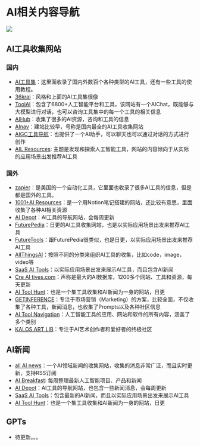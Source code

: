 # AI相关内容导航
![](https://img.shields.io/badge/license-MIT-blue.svg) 
## AI工具收集网站

### 国内
- [AI工具集](https://ai-bot.cn/)：这里面收录了国内外数百个各种类型的AI工具，还有一些工具的使用教程。
- [36krai](https://36krai.com/)：风格和上面的AI工具集很像
- [ToolAI](https://www.toolai.io/zh)：包含了6800+人工智能平台和工具，该网站有一个AIChat，既能够与大模型进行对话，也可以咨询工具集中的每一个工具的相关信息
- [AIHub](https://www.aihub.cn/#term-427)：收集了很多的AI资源，咨询和工具的信息
- [AInav](https://www.ainav.cn/)：建站比较早，号称是国内最全的AI工具收集网站
- [AIGC工具导航](https://nav.aiwave.cc/)：也提供了一个AI助手，可以聊天也可以通过对话的方式进行创作
- [AIL Resources](https://www.ai-lib.club/): 主题是发现和探索人工智能工具，网站的内容倾向于从实际的应用场景出发推荐AI工具
### 国外
- [zapier](https://zapier.com/apps/categories/ai-tools)：是美国的一个自动化工具，它里面也收录了很多AI工具的信息，但是都是国外的工具。
- [1001+AI Resources](https://ignacio-velasquez.notion.site/1001-AI-Resources-30379fa273a740aa9e263a405d0f80f1)：是一个用Notion笔记搭建的网站，还比较有意思，里面收集了各种AI相关资源
- [AI Depot](https://aidepot.co/)：AI工具的导航网站，会每周更新
- [FuturePedia](https://www.futurepedia.io/)：日更的AI工具收集网站，也是以实际应用场景出发来推荐AI工具
- [FutureTools](https://www.futuretools.io/)：跟FuturePedia很类似，也是日更，以实际应用场景出发来推荐AI工具
- [AllThingsAI](https://allthingsai.com/)：按照不同的分类来组织AI工具的收集，比如code，image，video等
- [SaaS AI Tools](https://saasaitools.com/#tools)：以实际应用场景出发来展示AI工具，而且包含AI新闻
- [Cre AI tives.com](https://www.creaitives.com/tools)：声称是最大的AI数据库，1200多个网站、工具和资源，每天更新
- [AI Tool Hunt](https://www.aitoolhunt.com/)：也是一个集工具收集和AI新闻为一身的网站，日更
- [GETINFERENCE](https://airadar.getinference.com/)：专注于市场营销（Marketing）的方案，比较全面，不仅收集了各种工具，新闻消息，也收集了Prompts以及各种社区信息
- [AI Tool Navigation](https://www.aitoolnavigation.com/)：人工智能工具的应用、网站和软件的所有内容，涵盖了多个类别
- [KALOS.ART LIB](https://lib.kalos.art/)：专注于AI艺术创作者和爱好者的终极社区
## AI新闻
- [all AI news](https://allainews.com/)：一个AI领域新闻的收集网站，收集的消息非常广泛，而且实时更新，支持RSS订阅
- [AI Breakfast](https://aibreakfast.beehiiv.com/): 每周整理最新人工智能项目、产品和新闻
- [AI Depot](https://aidepot.co/)：AI工具的导航网站，也包含一些新闻消息，会每周更新
- [SaaS AI Tools](https://saasaitools.com/#tools)：包含最新的AI新闻，而且以实际应用场景出发来展示AI工具
- [AI Tool Hunt](https://www.aitoolhunt.com/)：也是一个集工具收集和AI新闻为一身的网站，日更
## GPTs
- 待更新。。。

